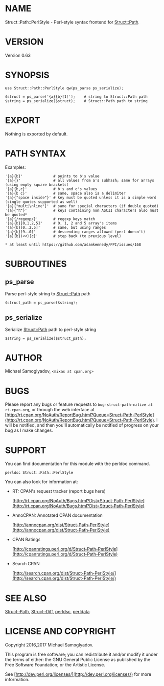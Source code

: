 # NAME

Struct::Path::PerlStyle - Perl-style syntax frontend for [Struct::Path](https://metacpan.org/pod/Struct::Path).

# VERSION

Version 0.63

# SYNOPSIS

    use Struct::Path::PerlStyle qw(ps_parse ps_serialize);

    $struct = ps_parse('{a}{b}[1]');    # string to Struct::Path path
    $string = ps_serialize($struct);    # Struct::Path path to string

# EXPORT

Nothing is exported by default.

# PATH SYNTAX

Examples:

    '{a}{b}'              # points to b's value
    '{a}{}'               # all values from a's subhash; same for arrays (using empty square brackets)
    '{a}{b,c}'            # b's and c's values
    '{a}{b c}'            # same, space also is a delimiter
    '{a}{"space inside"}' # key must be quoted unless it is a simple word (single quotes supported as well)
    '{a}{"multi\nline"}'  # same for special characters (if double quoted)
    '{a}{"π"}'            # keys containing non ASCII characters also must be quoted*
    '{a}{/regexp/}'       # regexp keys match
    '{a}{b}[0,1,2,5]'     # 0, 1, 2 and 5 array's items
    '{a}{b}[0..2,5]'      # same, but using ranges
    '{a}{b}[9..0]'        # descending ranges allowed (perl doesn't)
    '{a}{b}(<<){c}'       # step back (to previous level)

    * at least until https://github.com/adamkennedy/PPI/issues/168

# SUBROUTINES

## ps\_parse

Parse perl-style string to [Struct::Path](https://metacpan.org/pod/Struct::Path) path

    $struct_path = ps_parse($string);

## ps\_serialize

Serialize [Struct::Path](https://metacpan.org/pod/Struct::Path) path to perl-style string

    $string = ps_serialize($struct_path);

# AUTHOR

Michael Samoglyadov, `<mixas at cpan.org>`

# BUGS

Please report any bugs or feature requests to `bug-struct-path-native at rt.cpan.org`, or through
the web interface at [http://rt.cpan.org/NoAuth/ReportBug.html?Queue=Struct-Path-PerlStyle](http://rt.cpan.org/NoAuth/ReportBug.html?Queue=Struct-Path-PerlStyle). I will be notified, and then you'll
automatically be notified of progress on your bug as I make changes.

# SUPPORT

You can find documentation for this module with the perldoc command.

    perldoc Struct::Path::PerlStyle

You can also look for information at:

- RT: CPAN's request tracker (report bugs here)

    [http://rt.cpan.org/NoAuth/Bugs.html?Dist=Struct-Path-PerlStyle](http://rt.cpan.org/NoAuth/Bugs.html?Dist=Struct-Path-PerlStyle)

- AnnoCPAN: Annotated CPAN documentation

    [http://annocpan.org/dist/Struct-Path-PerlStyle](http://annocpan.org/dist/Struct-Path-PerlStyle)

- CPAN Ratings

    [http://cpanratings.perl.org/d/Struct-Path-PerlStyle](http://cpanratings.perl.org/d/Struct-Path-PerlStyle)

- Search CPAN

    [http://search.cpan.org/dist/Struct-Path-PerlStyle/](http://search.cpan.org/dist/Struct-Path-PerlStyle/)

# SEE ALSO

[Struct::Path](https://metacpan.org/pod/Struct::Path), [Struct::Diff](https://metacpan.org/pod/Struct::Diff), [perldsc](https://metacpan.org/pod/perldsc), [perldata](https://metacpan.org/pod/perldata)

# LICENSE AND COPYRIGHT

Copyright 2016,2017 Michael Samoglyadov.

This program is free software; you can redistribute it and/or modify it
under the terms of either: the GNU General Public License as published
by the Free Software Foundation; or the Artistic License.

See [http://dev.perl.org/licenses/](http://dev.perl.org/licenses/) for more information.
